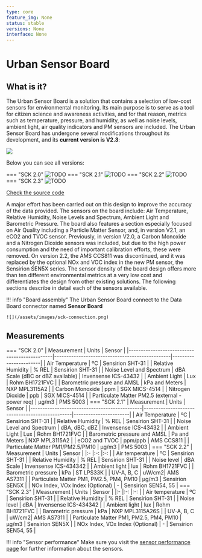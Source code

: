 ```yaml
---
type: core
feature_img: None
status: stable
versions: None
interface: None
---
```


# Urban Sensor Board

## What is it?

The Urban Sensor Board is a solution that contains a selection of low-cost sensors for environmental monitoring. Its main purpose is to serve as a tool for citizen science and awareness activities, and for that reason, metrics such as temperature, pressure, and humidity, as well as noise levels, ambient light, air quality indicators and PM sensors are included. The Urban Sensor Board has undergone several modifications throughout its development, and its **current version is V2.3**:

![](TODO)

Below you can see all versions:

=== "SCK 2.0"
    ![TODO](SCK20)
=== "SCK 2.1"
    ![TODO](SCK21)
=== "SCK 2.2"
    ![TODO](SCK22)
=== "SCK 2.3"
    ![TODO](SCK23)

<a class="github-button" data-size="large" href="https://github.com/fablabbcn/smartcitizen-kit-2x" aria-label="Check the source code">Check the source code</a>

A major effort has been carried out on this design to improve the accuracy of the data provided. The sensors on the board include: Air Temperature, Relative Humidity, Noise Levels and Spectrum, Ambient Light and Barometric Pressure. The board also features a section especially focused on Air Quality including a Particle Matter Sensor, and, in version V2.1, an eCO2 and TVOC sensor. Previously, in version V2.0, a Carbon Monoxide and a Nitrogen Dioxide sensors was included, but due to the high power consumption and the need of important calibration efforts, these were removed. On version 2.2, the AMS CCS811 was discontinued, and it was replaced by the optional NOx and VOC index in the new PM sensor, the Sensirion SEN5X series. The sensor density of the board design offers more than ten different environmental metrics at a very low cost and differentiates the design from other existing solutions. The following sections describe in detail each of the sensors available.

!!! info "Board assembly"
    The Urban Sensor Board connect to the Data Board connector named **Sensor Board**

    ![](/assets/images/sck-connection.png)

## Measurements

=== "SCK 2.0"
    | Measurement                                  | Units                                          | Sensor                |
    |----------------------------------------------|------------------------------------------------|-----------------------|
    | Air Temperature                              | ºC                                             | Sensirion SHT-31      |
    | Relative Humidity                            | % REL                                          | Sensirion SHT-31      |
    | Noise Level and Spectrum                           | dBA Scale (dBC or dBZ available)          | Invensense ICS-43432 |
    | Ambient Light                                | Lux                                            | Rohm BH1721FVC        |
    | Barometric pressure and AMSL                 | kPa and Meters                                  | NXP MPL3115A2        |
    | Carbon Monoxide                              | ppm | SGX MICS-4514         |
    | Nitrogen Dioxide                             | ppb | SGX MICS-4514         |
    | Particulate Matter PM2.5 (external - power req) | µg/m3                                          | PMS 5003              |
=== "SCK 2.1"
    | Measurement                                  | Units                                          | Sensor                |
    |----------------------------------------------|------------------------------------------------|-----------------------|
    | Air Temperature                              | ºC                                             | Sensirion SHT-31      |
    | Relative Humidity                            | % REL                                          | Sensirion SHT-31      |
    | Noise Level and Spectrum                           | dBA, dBC, dBZ                                  | Invensense ICS-43432 |
    | Ambient Light                                | Lux                                            | Rohm BH1721FVC        |
    | Barometric pressure and AMSL                 | Pa and Meters                                  | NXP MPL3115A2        |
    | eCO2 and TVOC                             | ppm/ppb | AMS CCS811         |
    | Particulate Matter PM1/PM2.5/PM10 | µg/m3                                          | PMS 5003              |
=== "SCK 2.2"
    | Measurement                               | Units | Sensor                |
    |:-                                         |:-:    |:-:                    |
    | Air temperature                           | ºC    | Sensirion SHT-31      |
    | Relative Humidity                         | % REL | Sensirion SHT-31      |
    | Noise level                               | dBA Scale  | Invensense ICS-434342 |
    | Ambient light                             | lux   | Rohm BH1721FVC        |
    | Barometric pressure                       | kPa   | ST LPS33K             |
    | UV-A, B, C                                | uW/cm2| AMS AS7311            |
    | Particulate Matter PM1, PM2.5, PM4, PM10  | µg/m3 | Sensirion SEN5X       |
    | NOx Index, VOx Index (Optional)           | -     | Sensirion SEN54, 55           |
=== "SCK 2.3"
    | Measurement                               | Units | Sensor                |
    |:-                                         |:-:    |:-:                    |
    | Air temperature                           | ºC    | Sensirion SHT-31      |
    | Relative Humidity                         | % REL | Sensirion SHT-31      |
    | Noise level                               | dBA   | Invensense ICS-434342 |
    | Ambient light                             | lux   | Rohm BH1721FVC        |
    | Barometric pressure                       | kPa   | NXP MPL3115A26S            |
    | UV-A, B, C                                | uW/cm2| AMS AS7311            |
    | Particulate Matter PM1, PM2.5, PM4, PM10  | µg/m3 | Sensirion SEN5X       |
    | NOx Index, VOx Index (Optional)           | -     | Sensirion SEN54, 55           |

!!! info "Sensor performance"
    Make sure you visit the [sensor performance page](/Components/sensors/performance/) for further information about the sensors.